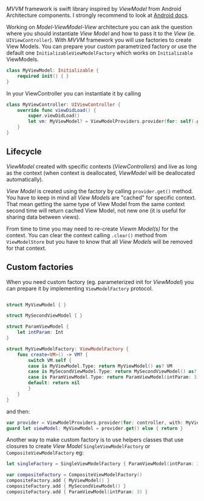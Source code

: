
*MVVM* framework is swift library inspired by *ViewModel* from Android Architecture components. I strongly recommend to look at [Android docs](https://developer.android.com/topic/libraries/architecture/viewmodel).

Working on *Model-ViewModel-View* architecture you can ask the question where you should instantiate *View Model* and how to pass it to the *View* (ie. ```UIViewController```). With *MVVM* framework you will use factories to create View Models. You can prepare your custom parametrized factory or use the default one ```InitializableViewModelFactory``` which works on ```Initializable``` ViewModels. 
```swift
class MyViewModel: Initializable { 
    required init() { }
}
```
In your ViewController you can instantiate it by calling
```swift
class MyViewController: UIViewController {
    override func viewDidLoad() {
        super.viewDidLoad() 
        let vm: MyViewModel? = ViewModelProviders.provider(for: self).get()
    }
}
```

## Lifecycle

*ViewModel* created with specific contexts (*ViewControllers*) and live as long as the context (when context is deallocated, *ViewModel* will be  deallocated automatically). 

*View Model* is created using the factory by calling ```provider.get()``` method. You have to keep in mind all *View Models* are "cached" for specific context. That mean getting the same type of View Model from the same context second time will return cached View Model, not new one (it is useful for sharing data between views). 

From time to time you may need to re-create *Viewm Model(s)* for the context. You can clear the context calling  ```.clear()``` method from ```ViewModelStore``` but you have to know that all *View Models* will be removed for that context.

## Custom factories

When you need custom factory (eg. parameterized init for *ViewModel*) you can prepare it by implementing ```ViewModelFactory``` protocol.
```swift

struct MyViewModel { }

struct MySecondViewModel { }

struct ParamViewModel {
    let intParam: Int
}

struct MyViewModelFactory: ViewModelFactory {
    func create<VM>() -> VM? {
        switch VM.self {
        case is MyViewModel.Type: return MyViewModel() as? VM
        case is MySecondViewModel.Type: return MySecondViewModel() as? VM
        case is ParamViewModel.Type: return ParamViewModel(intParam: 3) as? VM
        default: return nil
        }
    }
}
```

and then:
```swift
var provider = ViewModelProviders.provider(for: controller, with: MyViewModelFactory())
guard let viewModel: MyViewModel = provider.get() else { return }
```

Another way to make custom factory is to use helpers classes that use closures to create *View Model* ```SingleViewModelFactory``` or ```CompositeViewModelFactory``` eg:

```swift
let singleFactory = SingleViewModelFactory { ParamViewModel(intParam: 3) }

var compositeFactory = CompositeViewModelFactory()
compositeFactory.add { MyViewModel() }
compositeFactory.add { MySecondViewModel() }
compositeFactory.add { ParamViewModel(intParam: 3) }
```
